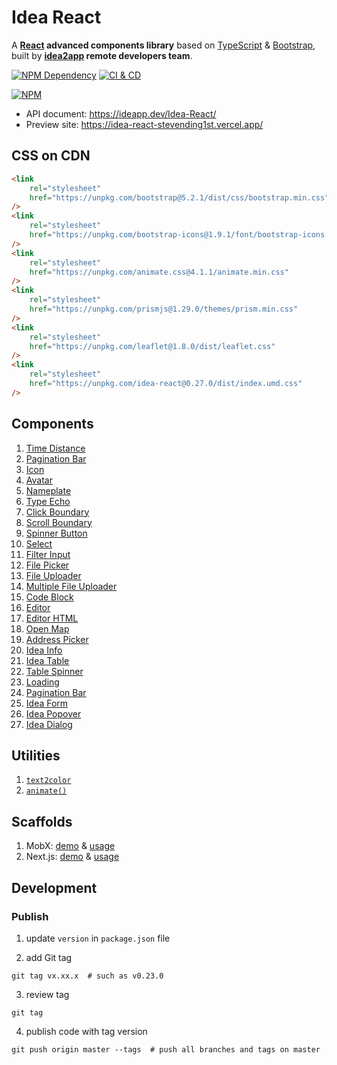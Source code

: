 # Idea React

A **[React][1] advanced components library** based on [TypeScript][2] & [Bootstrap][3], built by **[idea2app][4] remote developers team**.

[![NPM Dependency](https://david-dm.org/idea2app/Idea-React.svg)][5]
[![CI & CD](https://github.com/idea2app/Idea-React/actions/workflows/main.yml/badge.svg)][6]

[![NPM](https://nodei.co/npm/idea-react.png?downloads=true&downloadRank=true&stars=true)][7]

-   API document: https://ideapp.dev/Idea-React/
-   Preview site: https://idea-react-stevending1st.vercel.app/

## CSS on CDN

```html
<link
    rel="stylesheet"
    href="https://unpkg.com/bootstrap@5.2.1/dist/css/bootstrap.min.css"
/>
<link
    rel="stylesheet"
    href="https://unpkg.com/bootstrap-icons@1.9.1/font/bootstrap-icons.css"
/>
<link
    rel="stylesheet"
    href="https://unpkg.com/animate.css@4.1.1/animate.min.css"
/>
<link
    rel="stylesheet"
    href="https://unpkg.com/prismjs@1.29.0/themes/prism.min.css"
/>
<link
    rel="stylesheet"
    href="https://unpkg.com/leaflet@1.8.0/dist/leaflet.css"
/>
<link
    rel="stylesheet"
    href="https://unpkg.com/idea-react@0.27.0/dist/index.umd.css"
/>
```

## Components

1. [Time Distance](source/TimeDistance.tsx)
2. [Pagination Bar](source/PaginationBar.tsx)
3. [Icon](source/Icon.tsx)
4. [Avatar](source/Avatar.tsx)
5. [Nameplate](source/Nameplate.tsx)
6. [Type Echo](source/TypeEcho.tsx)
7. [Click Boundary](source/ClickBoundary.tsx)
8. [Scroll Boundary](source/ScrollBoundary.tsx)
9. [Spinner Button](source/SpinnerButton.tsx)
10. [Select](source/Select.tsx)
11. [Filter Input](source/FilterInput/index.tsx)
12. [File Picker](source/FilePicker/index.tsx)
13. [File Uploader](source/FileUploader/)
14. [Multiple File Uploader](source/MultipleFileUploader/)
15. [Code Block](source/CodeBlock.tsx)
16. [Editor](source/Editor.tsx)
17. [Editor HTML](source/EditorHTML.tsx)
18. [Open Map](source/OpenMap.tsx)
19. [Address Picker](source/AddressPicker.tsx)
20. [Idea Info](source/IdeaInfo.tsx)
21. [Idea Table](source/IdeaTable.tsx)
22. [Table Spinner](source/TableSpinner.tsx)
23. [Loading](source/Loading.tsx)
24. [Pagination Bar](source/PaginationBar.tsx)
25. [Idea Form](source/IdeaForm.tsx)
26. [Idea Popover](source/IdeaPopover.tsx)
27. [Idea Dialog](source/IdeaDialog.tsx)

## Utilities

1. [`text2color`](source/color.ts)
2. [`animate()`](source/animate.ts)

## Scaffolds

1. MobX: [demo][8] & [usage][9]
2. Next.js: [demo][10] & [usage][11]

## Development

### Publish

1. update `version` in `package.json` file

2. add Git tag

```shell
git tag vx.xx.x  # such as v0.23.0
```

3. review tag

```shell
git tag
```

4. publish code with tag version

```shell
git push origin master --tags  # push all branches and tags on master
```

[1]: https://reactjs.org/
[2]: https://www.typescriptlang.org/
[3]: https://getbootstrap.com/
[4]: https://ideapp.dev/
[5]: https://david-dm.org/idea2app/Idea-React
[6]: https://github.com/idea2app/Idea-React/actions/workflows/main.yml
[7]: https://nodei.co/npm/idea-react/
[8]: https://ideapp.dev/React-MobX-Bootstrap-ts/
[9]: https://github.com/idea2app/React-MobX-Bootstrap-ts/blob/master/src/page/Component.tsx
[10]: https://next-bootstrap-ts.vercel.app/
[11]: https://github.com/idea2app/next-bootstrap-ts/blob/main/pages/component.tsx
